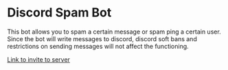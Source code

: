 # Discord Spam Bot

This bot allows you to spam a certain message or spam ping a certain user.
Since the bot will write messages to discord, discord soft bans and restrictions on sending messages will not affect the functioning.


[Link to invite to server](https://discord.com/api/oauth2/authorize?client_id=908558551537057792&permissions=0&redirect_uri=https%3A%2F%2Fdiscord.com%2Fapi%2Foauth2%2Fauthorize%3Fclient_id%3D908558551537057792%26permissions%3D534723947584%26redirect_uri%3Dhttps%253A%252F%252Fdiscord.com%252Fapi%252Foauth2%252Fauthorize%253Fclient_&scope=bot)

